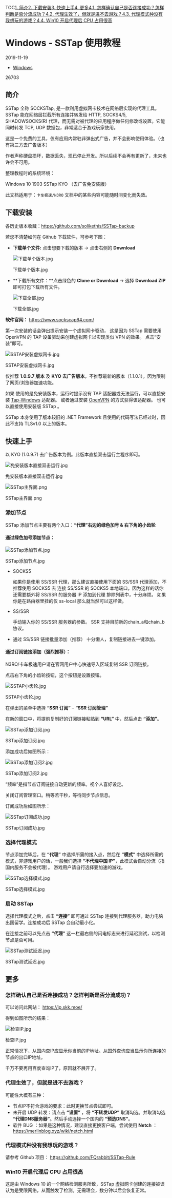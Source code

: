 TOC[1. 简介](https://wiki.kache.moe/2019/11/19/Windows-SSTap/#简介)[2. 下载安装](https://wiki.kache.moe/2019/11/19/Windows-SSTap/#下载安装)[3. 快速上手](https://wiki.kache.moe/2019/11/19/Windows-SSTap/#快速上手)[4. 更多](https://wiki.kache.moe/2019/11/19/Windows-SSTap/#更多)[4.1. 怎样确认自己是否连接成功？怎样判断是否分流成功？](https://wiki.kache.moe/2019/11/19/Windows-SSTap/#怎样确认自己是否连接成功？怎样判断是否分流成功？)[4.2. 代理生效了，但就是进不去游戏？](https://wiki.kache.moe/2019/11/19/Windows-SSTap/#代理生效了，但就是进不去游戏？)[4.3. 代理模式种没有我想玩的游戏？](https://wiki.kache.moe/2019/11/19/Windows-SSTap/#代理模式种没有我想玩的游戏？)[4.4. Win10 开启代理后 CPU 占用很高](https://wiki.kache.moe/2019/11/19/Windows-SSTap/#Win10-开启代理后-CPU-占用很高)

# Windows - SSTap 使用教程

2019-11-19 

- [Windows](https://wiki.kache.moe/categories/Windows/)

 26703

## 简介

SSTap 全称 SOCKSTap, 是一款利用虚拟网卡技术在网络层实现的代理工具。SSTap 能在网络层拦截所有连接并转发给 HTTP, SOCKS4/5, SHADOWSOCKS(R) 代理，而无需对被代理的应用程序做任何修改或设置。它能同时转发 TCP, UDP 数据包，非常适合于游戏玩家使用。

这是一个免费的工具，仅有应用内常驻非弹出式广告，并不会影响使用体验。（也有第三方去广告版本）

作者声称硬盘损坏，数据丢失，现已停止开发。所以后续不会再有更新了，未来也许会不可用。

整理教程时的系统环境：

Windows 10 1903
SSTap KYO （去广告免安装版）

此文档适用于：`卡车极速/N3RO`
文档中的某些内容可能随时间变化而失效。

## 下载安装

各历史版本收藏：https://github.com/solikethis/SSTap-backup

若您不清楚如何在 Github 下载软件，可参考下图：

- **下载单个文件:** 点击想要下载的版本 → 点击右侧的 **Download**

  ![下载单个版本.jpg](https://i.loli.net/2019/11/21/A2dqpfG9US8Bikl.jpg)

  下载单个版本.jpg

- **下载所有文件：**点击绿色的 **Clone or Download** → 选择 **Download ZIP** 即可打包下载所有文件。

  ![下载全部.jpg](https://i.loli.net/2019/11/21/IaxDXf73VihpvAF.jpg)

  下载全部.jpg

**软件官网：** https://www.sockscap64.com/

第一次安装的话会弹出提示安装一个虚拟网卡驱动， 这是因为 SSTap 需要使用 OpenVPN 的 TAP 设备驱动来创建虚拟网卡以实现类似 VPN 的效果。 点击“安装”即可。

![SSTAP安装虚拟网卡.jpg](https://i.loli.net/2019/11/19/DQW4F9cxRVCYeKa.jpg)

SSTAP安装虚拟网卡.jpg

仅推荐 **1.0.9.7 版本** 及 **KYO 去广告版本**，不推荐最新的版本（1.1.0.1），因为限制了网页/浏览器加速功能。

如果 使用的是免安装版本，运行时提示没有 TAP 适配器或无法运行，可以直接安装 [Tap-Windows](https://build.openvpn.net/downloads/releases/latest/tap-windows-latest-stable.exe) 适配器。
或者通过安装 [OpenVPN](https://openvpn.net/community-downloads/) 的方式获得该适配器。
也可以直接使用安装版 SSTap 。

SSTap 本身使用了版本较旧的 .NET Framework 且使用的代码写法已经过时，因此不支持 TLSv1.0 以上的版本。

## 快速上手

以 KYO (1.0.9.7) 去广告版本为例。此版本直接双击运行主程序即可。

![免安装版本直接双击运行.jpg](https://i.loli.net/2019/11/19/CQtSvhyK54wuYmH.jpg)

免安装版本直接双击运行.jpg

![SSTap主界面.png](https://i.loli.net/2019/11/19/txF9bo21RzTi6Yy.png)

SSTap主界面.png

### 添加节点

SSTap 添加节点主要有两个入口：**“代理”右边的绿色加号 & 右下角的小齿轮**

#### 通过绿色加号添加节点：

![SSTap添加节点.jpg](https://i.loli.net/2019/11/19/1isgGkJwMeT9qyc.jpg)

SSTap添加节点.jpg

- SOCKS5

  如果你是使用 SS/SSR 代理，那么建议直接使用下面的 SS/SSR 代理添加，不推荐使用 SOCKS5 去 连接 SS/SSR 的 SOCKS5 本地端口，因为这样的话你还需要额外将 SS/SSR 的服务器 IP 添加到代理 排除列表中，十分麻烦。 如果你是在路由器里挂的仅 ss-local 那么就当然可以这样做。

- SS/SSR

  手动输入你的 SS/SSR 服务器的参数。 SSR 支持目前新的chain_a和chain_b协议。

- 通过 SS/SSR 链接批量添加（推荐） 十分懒人，复制链接进去一键添加。

#### 通过订阅链接添加（强烈推荐）：

N3RO/卡车极速用户请在官网用户中心快速导入区域复制 SSR 订阅链接。

点击右下角的小齿轮按钮，这个按钮是设置按钮。

![SSTAP小齿轮.jpg](https://i.loli.net/2019/11/19/FB2HDIeMpPyTN3x.jpg)

SSTAP小齿轮.jpg

在弹出的菜单中选择 **“SSR 订阅”** – **“SSR 订阅管理”**

在新的窗口中，将提前复制好的订阅链接粘贴到 **“URL”** 中，然后点击 **“添加”**。

![SSTap添加订阅.jpg](https://i.loli.net/2019/11/19/kR9N6y7tfa8xWFJ.jpg)

SSTap添加订阅.jpg

添加成功后如图所示：

![SSTap添加订阅2.jpg](https://i.loli.net/2019/11/19/ZBO65lW9Vxhj3Jt.jpg)

SSTap添加订阅2.jpg

“频率”是指节点订阅链接自动更新的频率。视个人喜好设定。

关闭订阅管理窗口。稍等若干秒，等待同步节点信息。

订阅成功后如图所示：

![SSTap订阅成功.jpg](https://i.loli.net/2019/11/19/KgpZHP4C59AzRJx.jpg)

SSTap订阅成功.jpg

### 选择代理模式

节点添加完毕后，在 **“代理”** 中选择所需的接入点，然后在 **“模式”** 中选择所需的模式，非游戏用户的话，一般我们选择 **“不代理中国 IP”**，此模式会自动分流（指国内服务不会被代理）。 游戏用户请自行选择要加速的游戏。

![SSTap选择模式.jpg](https://i.loli.net/2019/11/19/4kFhRcdEwgpuX91.jpg)

SSTap选择模式.jpg

### 启动 SSTap

选择代理模式之后，点击 **“连接”** 即可通过 SSTap 连接到代理服务器，助力电脑出国留学。连接成功后 SSTap 会自动最小化。

在连接之前可以先点击 **“代理”** 这一栏最右侧的闪电标志来进行延迟测试，以检测节点是否可用。

![SSTap测试延迟.jpg](https://i.loli.net/2019/11/19/ZRo8MvUI5KtpxS9.jpg)

SSTap测试延迟.jpg

## 更多

### 怎样确认自己是否连接成功？怎样判断是否分流成功？

可以访问此网站： https://ip.skk.moe/

得到如图所示的结果：

![检查IP.jpg](https://i.loli.net/2019/11/19/LUeyRSZngOT9adx.jpg)

检查IP.jpg

正常情况下，从国内查IP应显示你当前的IP地址。从国外查询应当显示你所连接的节点的出口IP地址。

千万不要再用百度查询IP了，原因就不展开了。

### 代理生效了，但就是进不去游戏？

可能性大概有三种：

- 节点IP不符合游戏的要求：此时更换节点尝试即可。
- 未开启 UDP 转发：请点击 **“设置”** ，将 **“不转发UDP”** 取消勾选。并取消勾选 **“代理DNS服务器”**。然后手动选择一个国内的 **“预选DNS”**。
- 软件 BUG ：如果是这种情况，建议直接更换客户端，尝试使用 **Netch** ： https://merlinblog.xyz/wiki/netch.html

### 代理模式种没有我想玩的游戏？

请参考 Github 项目： https://github.com/FQrabbit/SSTap-Rule

### Win10 开启代理后 CPU 占用很高

这是由 Windows 10 的一个网络检测服务所致，SSTap 虚拟网卡创建的连接被误认为是受限网络，从而触发了检测。无需理会，数分钟以后会恢复正常。
